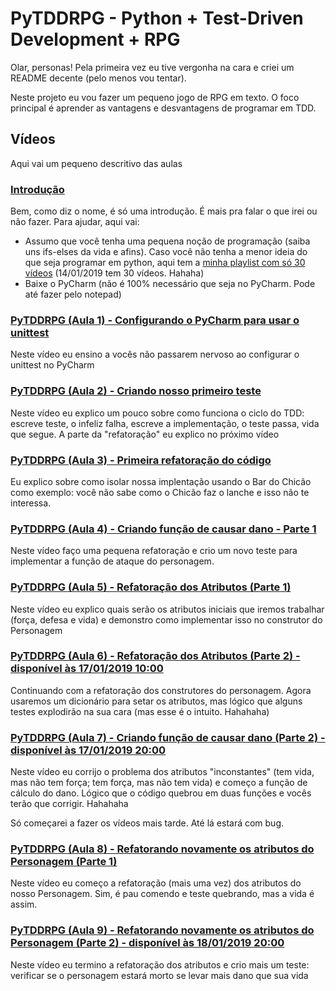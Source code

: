 # PyTDDRPG - Python + Test-Driven Development + RPG

Olar, personas! Pela primeira vez eu tive vergonha na cara e criei um README decente (pelo menos vou tentar).

Neste projeto eu vou fazer um pequeno jogo de RPG em texto. O foco principal é aprender as vantagens e desvantagens de programar em TDD.

## Vídeos

Aqui vai um pequeno descritivo das aulas

### [Introdução](https://www.youtube.com/watch?v=a_eBuAHIkNM)

Bem, como diz o nome, é só uma introdução. É mais pra falar o que irei ou não fazer. Para ajudar, aqui vai:

* Assumo que você tenha uma pequena noção de programação (saiba uns ifs-elses da vida e afins). Caso você não tenha a menor ideia do que seja programar em python, aqui tem a [minha playlist com só 30 vídeos](https://www.youtube.com/playlist?list=PL4OAe-tL47saDYxam_QeJSsOsuVJx2ymN) (14/01/2019 tem 30 vídeos. Hahaha)
* Baixe o PyCharm (não é 100% necessário que seja no PyCharm. Pode até fazer pelo notepad)


### [PyTDDRPG (Aula 1) - Configurando o PyCharm para usar o unittest](https://www.youtube.com/watch?v=vqzQmvir-Qg)

Neste vídeo eu ensino a vocês não passarem nervoso ao configurar o unittest no PyCharm

### [PyTDDRPG (Aula 2) - Criando nosso primeiro teste](https://www.youtube.com/watch?v=thFQjUFySq0)

Neste vídeo eu explico um pouco sobre como funciona o ciclo do TDD: escreve teste, o infeliz falha, escreve a implementação, o teste passa, vida que segue. A parte da "refatoração" eu explico no próximo vídeo

### [PyTDDRPG (Aula 3) - Primeira refatoração do código](https://www.youtube.com/watch?v=oBZFp5Lp8Kk)

Eu explico sobre como isolar nossa implentação usando o Bar do Chicão como exemplo: você não sabe como o Chicão faz o lanche e isso não te interessa.

### [PyTDDRPG (Aula 4) - Criando função de causar dano - Parte 1](https://www.youtube.com/watch?v=Hgt89arr_2w)

Neste vídeo faço uma pequena refatoração e crio um novo teste para implementar a função de ataque do personagem.

### [PyTDDRPG (Aula 5) - Refatoração dos Atributos (Parte 1)](https://www.youtube.com/watch?v=auvyQVGJsJY)

Neste vídeo eu explico quais serão os atributos iniciais que iremos trabalhar (força, defesa e vida) e demonstro como implementar isso no construtor do Personagem

### [PyTDDRPG (Aula 6) - Refatoração dos Atributos (Parte 2) - disponível às 17/01/2019 10:00](https://youtu.be/qIrKzpBvgnE)

Continuando com a refatoração dos construtores do personagem. Agora usaremos um dicionário para setar os atributos, mas lógico que alguns testes explodirão na sua cara (mas esse é o intuito. Hahahaha)

### [PyTDDRPG (Aula 7) - Criando função de causar dano (Parte 2) - disponível às 17/01/2019 20:00](https://youtu.be/5w1v6sTtXXw)

Neste vídeo eu corrijo o problema dos atributos "inconstantes" (tem vida, mas não tem força; tem força, mas não tem vida) e começo a função de cálculo do dano. Lógico que o código quebrou em duas funções e vocês terão que corrigir. Hahahaha

Só começarei a fazer os vídeos mais tarde. Até lá estará com bug.

### [PyTDDRPG (Aula 8) - Refatorando novamente os atributos do Personagem (Parte 1)](https://youtu.be/M88WDBBscx4)

Neste vídeo eu começo a refatoração (mais uma vez) dos atributos do nosso Personagem. Sim, é pau comendo e teste quebrando, mas a vida é assim.

### [PyTDDRPG (Aula 9) - Refatorando novamente os atributos do Personagem (Parte 2) - disponível às 18/01/2019 20:00](https://youtu.be/vIatMBrpe-k)

Neste vídeo eu termino a refatoração dos atributos e crio mais um teste: verificar se o personagem estará morto se levar mais dano que sua vida